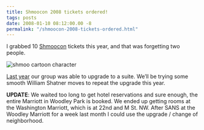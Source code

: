 ```yaml
---
title: Shmoocon 2008 tickets ordered!
tags: posts
date: 2008-01-10 08:12:00.00 -8
permalink: "/shmoocon-2008-tickets-ordered.html"
---
```

I grabbed 10 [Shmoocon](http://shmoocon.org/) tickets this year, and that was forgetting two people.

![shmoo cartoon character](/images/Twoshmoos.jpg)

[Last year](http://www.grantstavely.com/shmoocon-olpc-talk) our group was able to upgrade to a suite. We’ll be trying some smooth William Shatner moves to repeat the upgrade this year.

**UPDATE**: We waited too long to get hotel reservations and sure enough, the entire Marriott in Woodley Park is booked. We ended up getting rooms at the Washington Marriott, which is at 22nd and M St. NW. After SANS at the Woodley Marriott for a week last month I could use the upgrade / change of neighborhood.
